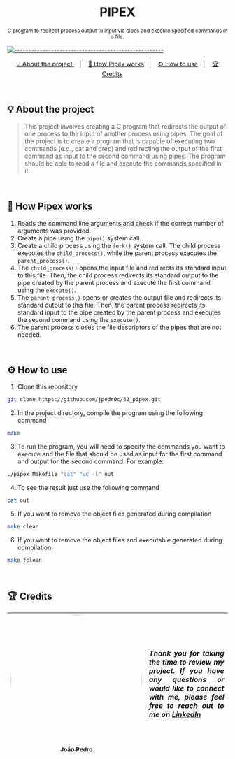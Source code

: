 <h1 align=center>
  <strong> PIPEX </strong>
</h1>

<p align="center">
  <sub> C program to redirect process output to input via pipes and execute specified commands in a file.
  <sub>
</p>


[![-----------------------------------------------------](https://raw.githubusercontent.com/andreasbm/readme/master/assets/lines/rainbow.png)](#table-of-contents)

<p align="center">
  <a href="#About"> 💡 About the project </a>&nbsp;&nbsp;&nbsp;|&nbsp;&nbsp;&nbsp;
  <a href="#HowWork"> 📝 How Pipex works</a>&nbsp;&nbsp;&nbsp;|&nbsp;&nbsp;&nbsp;
  <a href="#HowUse"> ⚙️ How to use</a>&nbsp;&nbsp;&nbsp;|&nbsp;&nbsp;&nbsp;
  <a href="#Credits"> 🏆 Credits</a>&nbsp;&nbsp;&nbsp;&nbsp;&nbsp;&nbsp;
</p>

<br/>

<a id="About"></a>
## 💡 About the project
> This project involves creating a C program that redirects the output of one process to the input of another process using pipes. The goal of the project is to create a program that is capable of executing two commands (e.g., cat and grep) and redirecting the output of the first command as input to the second command using pipes. The program should be able to read a file and execute the commands specified in it.

<br/>

<a id="HowWork"></a>
## 📝 How Pipex works

1. Reads the command line arguments and check if the correct number of arguments was provided.
2. Create a pipe using the `pipe()` system call.
3. Create a child process using the `fork()` system call. The child process executes the `child_process()`, while the parent process executes the `parent_process()`.
4. The `child_process()` opens the input file and redirects its standard input to this file. Then, the child process redirects its standard output to the pipe created by the parent process and execute the first command using the `execute()`.
5. The `parent_process()` opens or creates the output file and redirects its standard output to this file. Then, the parent process redirects its standard input to the pipe created by the parent process and executes the second command using the `execute()`.
6. The parent process closes the file descriptors of the pipes that are not needed.

<br/>

<a id="HowUse"></a>
## ⚙️ How to use

1. Clone this repository
```sh
git clone https://github.com/jpedr0c/42_pipex.git
```
2. In the project directory, compile the program using the following command
```sh
make
```
3. To run the program, you will need to specify the commands you want to execute and the file that should be used as input for the first command and output for the second command. For example:
```sh
./pipex Makefile "cat" "wc -l" out
```
4. To see the result just use the following command
```sh
cat out
```
5. If you want to remove the object files generated during compilation
```sh
make clean
```
6. If you want to remove the object files and executable generated during compilation
```sh
make fclean
```

<br/>

<a id="Credits"></a>
## 🏆 Credits
| [<img src="https://avatars.githubusercontent.com/u/78514252?v=4" width="300" style="border-radius:50%"><br><sub> João Pedro </sub>](https://www.linkedin.com/in/jpedroc) | <p align="justify">***Thank you for taking the time to review my project. If you have any questions or would like to connect with me, please feel free to reach out to me on [LinkedIn](https://www.linkedin.com/in/jpedroc)***</p> | 
|---|---|
